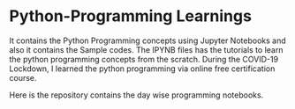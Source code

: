 # Python-Programming Learnings
It contains the Python Programming concepts using Jupyter Notebooks and also it contains the Sample codes.
The IPYNB files has the tutorials to learn the python programming concepts from the scratch. During the COVID-19 Lockdown, I learned the python programming via online free certification
course.

Here is the repository contains the day wise programming notebooks.
